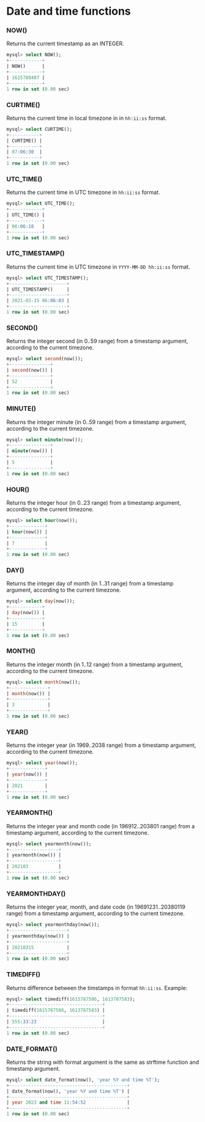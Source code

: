 # Date and time functions

### NOW()
Returns the current timestamp as an INTEGER.
```sql
mysql> select NOW();
+------------+
| NOW()      |
+------------+
| 1615788407 |
+------------+
1 row in set (0.00 sec)
```

### CURTIME()
Returns the current time in local timezone in  in `hh:ii:ss` format.
```sql
mysql> select CURTIME();
+-----------+
| CURTIME() |
+-----------+
| 07:06:30  |
+-----------+
1 row in set (0.00 sec)
```

### UTC_TIME()
Returns the current time in UTC timezone in `hh:ii:ss` format.
```sql
mysql> select UTC_TIME();
+------------+
| UTC_TIME() |
+------------+
| 06:06:18   |
+------------+
1 row in set (0.00 sec)
```

### UTC_TIMESTAMP()
Returns the current time in UTC timezone in `YYYY-MM-DD hh:ii:ss` format.
```sql
mysql> select UTC_TIMESTAMP();
+---------------------+
| UTC_TIMESTAMP()     |
+---------------------+
| 2021-03-15 06:06:03 |
+---------------------+
1 row in set (0.00 sec)
```

### SECOND()
Returns the integer second (in 0..59 range) from a timestamp argument, according to the current timezone.
```sql
mysql> select second(now());
+---------------+
| second(now()) |
+---------------+
| 52            |
+---------------+
1 row in set (0.00 sec)
```

### MINUTE()
Returns the integer minute (in 0..59 range) from a timestamp argument, according to the current timezone.
```sql
mysql> select minute(now());
+---------------+
| minute(now()) |
+---------------+
| 5             |
+---------------+
1 row in set (0.00 sec)
```

### HOUR() 
Returns the integer hour (in 0..23 range) from a timestamp argument, according to the current timezone.
```sql
mysql> select hour(now());
+-------------+
| hour(now()) |
+-------------+
| 7           |
+-------------+
1 row in set (0.00 sec)
```

### DAY()
Returns the integer day of month (in 1..31 range) from a timestamp argument, according to the current timezone.
```sql
mysql> select day(now());
+------------+
| day(now()) |
+------------+
| 15         |
+------------+
1 row in set (0.00 sec)
```

### MONTH()
Returns the integer month (in 1..12 range) from a timestamp argument, according to the current timezone.
```sql
mysql> select month(now());
+--------------+
| month(now()) |
+--------------+
| 3            |
+--------------+
1 row in set (0.00 sec)
```

### YEAR()
Returns the integer year (in 1969..2038 range) from a timestamp argument, according to the current timezone.
```sql
mysql> select year(now());
+-------------+
| year(now()) |
+-------------+
| 2021        |
+-------------+
1 row in set (0.00 sec)
```

### YEARMONTH()
Returns the integer year and month code (in 196912..203801 range) from a timestamp argument, according to the current timezone.
```sql
mysql> select yearmonth(now());
+------------------+
| yearmonth(now()) |
+------------------+
| 202103           |
+------------------+
1 row in set (0.00 sec)
```

### YEARMONTHDAY()
Returns the integer year, month, and date code (in 19691231..20380119 range) from a timestamp argument, according to the current timezone.   
```sql
mysql> select yearmonthday(now());
+---------------------+
| yearmonthday(now()) |
+---------------------+
| 20210315            |
+---------------------+
1 row in set (0.00 sec)
```

### TIMEDIFF()
Returns difference between the timstamps in format `hh:ii:ss`. Example:
```sql
mysql> select timediff(1615787586, 1613787583);
+----------------------------------+
| timediff(1615787586, 1613787583) |
+----------------------------------+
| 555:33:23                        |
+----------------------------------+
1 row in set (0.00 sec)
```

### DATE_FORMAT()
Returns the string with format argument is the same as strftime function and timestamp argument.
```sql
mysql> select date_format(now(), 'year %Y and time %T');
+-------------------------------------------+
| date_format(now(), 'year %Y and time %T') |
+-------------------------------------------+
| year 2023 and time 11:54:52               |
+-------------------------------------------+
1 row in set (0.00 sec)
```
